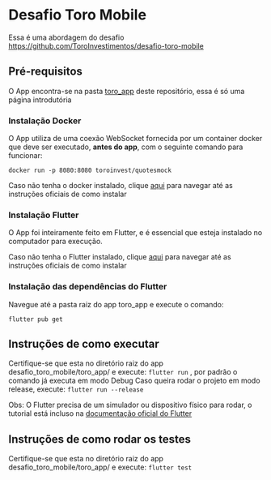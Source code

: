 # Desafio Toro Mobile
Essa é uma abordagem do desafio https://github.com/ToroInvestimentos/desafio-toro-mobile

## Pré-requisitos

O App encontra-se na pasta [toro_app](https://github.com/thiagommohallem/desafio_toro_mobile/tree/master/toro_app) deste repositório, essa é só uma página introdutória

### Instalação Docker

O App utiliza de uma coexão WebSocket fornecida por um container docker que deve ser executado, **antes do app**, com o seguinte comando para funcionar:

  `docker run -p 8080:8080 toroinvest/quotesmock`

Caso não tenha o docker instalado, clique [aqui](https://docs.docker.com/get-docker/) para navegar até as instruções oficiais de como instalar

### Instalação Flutter

O App foi inteiramente feito em Flutter, e é essencial que esteja instalado no computador para execução.

Caso não tenha o Flutter instalado, clique [aqui](https://docs.flutter.dev/get-started/install) para navegar até as instruções oficiais de como instalar

### Instalação das dependências do Flutter

Navegue até a pasta raiz do app toro_app e execute o comando:

`flutter pub get`

## Instruções de como executar

Certifique-se que esta no diretório raiz do app desafio_toro_mobile/toro_app/ e execute:
`flutter run` , por padrão o comando já executa em modo Debug
Caso queira rodar o projeto em modo release, execute: `flutter run --release`

Obs: O Flutter precisa de um simulador ou dispositivo físico para rodar, o tutorial está incluso na [documentação oficial do Flutter](https://docs.flutter.dev)

## Instruções de como rodar os testes
Certifique-se que esta no diretório raiz do app desafio_toro_mobile/toro_app/ e execute:
`flutter test`
